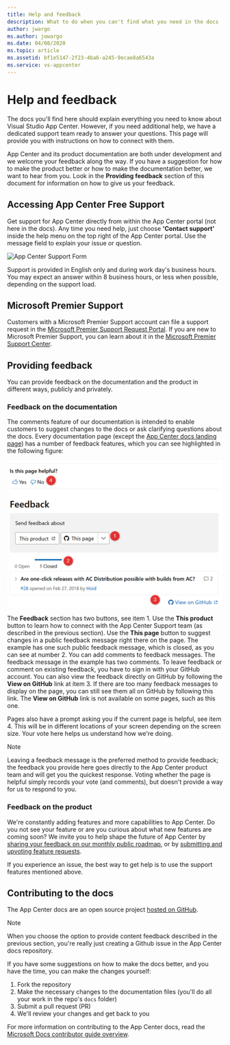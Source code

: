 ```yaml
---
title: Help and feedback
description: What to do when you can't find what you need in the docs
author: jwargo
ms.author: jowargo
ms.date: 04/08/2020
ms.topic: article
ms.assetid: bf1e5147-2f23-4ba6-a245-9ecae8a6543a
ms.service: vs-appcenter
---
```


# Help and feedback

The docs you'll find here should explain everything you need to know about Visual Studio App Center. However, if you need additional help, we have a dedicated support team ready to answer your questions. This page will provide you with instructions on how to connect with them.

App Center and its product documentation are both under development and we welcome your feedback along the way. If you have a suggestion for how to make the product better or how to make the documentation better, we want to hear from you. Look in the **Providing feedback** section of this document for information on how to give us your feedback.


## Accessing App Center Free Support

Get support for App Center directly from within the App Center portal (not here in the docs). Any time you need help, just choose **'Contact support'** inside the help menu on the top right of the App Center portal. Use the message field to explain your issue or question. 

![App Center Support Form](~/images/app-center-support-form.png)

Support is provided in English only and during work day's business hours. You may expect an answer within 8 business hours, or less when possible, depending on the support load.

## Microsoft Premier Support

Customers with a Microsoft Premier Support account can file a support request in the [Microsoft Premier Support Request Portal](https://support.microsoft.com/premier).  If you are new to Microsoft Premier Support, you can learn about it in the [Microsoft Premier Support Center](https://www.microsoft.com/enterprise/services/support).

## Providing feedback

You can provide feedback on the documentation and the product in different ways, publicly and privately.

### Feedback on the documentation

The comments feature of our documentation is intended to enable customers to suggest changes to the docs or ask clarifying questions about the docs. Every documentation page (except the [App Center docs landing page](https://docs.microsoft.com/appcenter/)) has a number of feedback features, which you can see highlighted in the following figure:

![App Center docs feedback options](images/app-center-feedback-options.png)

The **Feedback** section has two buttons, see item 1. Use the **This product** button to learn how to connect with the App Center Support team (as described in the previous section). Use the **This page** button to suggest changes in a public feedback message right there on the page. The example has one such public feedback message, which is closed, as you can see at number 2. You can add comments to feedback messages. The feedback message in the example has two comments. To leave feedback or comment on existing feedback, you have to sign in with your GitHub account. You can also view the feedback directly on GitHub by following the **View on GitHub** link at item 3. If there are too many feedback messages to display on the page, you can still see them all on GitHub by following this link. The **View on GitHub** link is not available on some pages, such as this one.

Pages also have a prompt asking you if the current page is helpful, see item 4. This will be in different locations of your screen depending on the screen size. Your vote here helps us understand how we're doing.

> [!Note]
> Leaving a feedback message is the preferred method to provide feedback; the feedback you provide here goes directly to the App Center product team and will get you the quickest response. Voting whether the page is helpful simply records your vote (and comments), but doesn't provide a way for us to respond to you.

### Feedback on the product

We're constantly adding features and more capabilities to App Center. Do you not see your feature or are you curious about what new features are coming soon? We invite you to help shape the future of App Center by [sharing your feedback on our monthly public roadmap](https://github.com/Microsoft/appcenter/wiki/Iteration-Plans), or by [submitting and upvoting feature requests](https://github.com/Microsoft/appcenter/issues?q=is%3Aissue+is%3Aopen+sort%3Areactions-%2B1-desc).

If you experience an issue, the best way to get help is to use the support features mentioned above.

## Contributing to the docs

The App Center docs are an open source project [hosted on GitHub](https://github.com/MicrosoftDocs/appcenter-docs).

> [!Note]
> When you choose the option to provide content feedback described in the previous section, you're really just creating a Github issue in the App Center docs repository.

If you have some suggestions on how to make the docs better, and you have the time, you can make the changes yourself:

1. Fork the repository
2. Make the necessary changes to the documentation files (you'll do all your work in the repo's `docs` folder)
3. Submit a pull request (PR)
4. We'll review your changes and get back to you

For more information on contributing to the App Center docs, read the [Microsoft Docs contributor guide overview](https://docs.microsoft.com/contribute/).
